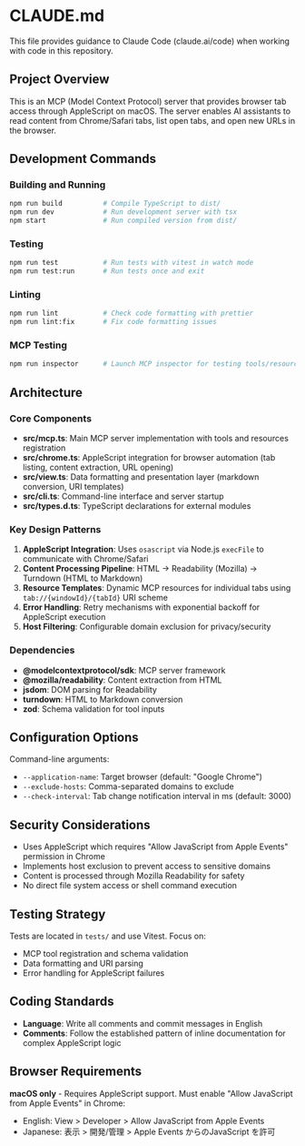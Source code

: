 # CLAUDE.md

This file provides guidance to Claude Code (claude.ai/code) when working with code in this repository.

## Project Overview

This is an MCP (Model Context Protocol) server that provides browser tab access through AppleScript on macOS. The server enables AI assistants to read content from Chrome/Safari tabs, list open tabs, and open new URLs in the browser.

## Development Commands

### Building and Running

```bash
npm run build          # Compile TypeScript to dist/
npm run dev            # Run development server with tsx
npm start              # Run compiled version from dist/
```

### Testing

```bash
npm run test           # Run tests with vitest in watch mode
npm run test:run       # Run tests once and exit
```

### Linting

```bash
npm run lint           # Check code formatting with prettier
npm run lint:fix       # Fix code formatting issues
```

### MCP Testing

```bash
npm run inspector      # Launch MCP inspector for testing tools/resources
```

## Architecture

### Core Components

- **src/mcp.ts**: Main MCP server implementation with tools and resources registration
- **src/chrome.ts**: AppleScript integration for browser automation (tab listing, content extraction, URL opening)
- **src/view.ts**: Data formatting and presentation layer (markdown conversion, URI templates)
- **src/cli.ts**: Command-line interface and server startup
- **src/types.d.ts**: TypeScript declarations for external modules

### Key Design Patterns

1. **AppleScript Integration**: Uses `osascript` via Node.js `execFile` to communicate with Chrome/Safari
2. **Content Processing Pipeline**: HTML → Readability (Mozilla) → Turndown (HTML to Markdown)
3. **Resource Templates**: Dynamic MCP resources for individual tabs using `tab://{windowId}/{tabId}` URI scheme
4. **Error Handling**: Retry mechanisms with exponential backoff for AppleScript execution
5. **Host Filtering**: Configurable domain exclusion for privacy/security

### Dependencies

- **@modelcontextprotocol/sdk**: MCP server framework
- **@mozilla/readability**: Content extraction from HTML
- **jsdom**: DOM parsing for Readability
- **turndown**: HTML to Markdown conversion
- **zod**: Schema validation for tool inputs

## Configuration Options

Command-line arguments:

- `--application-name`: Target browser (default: "Google Chrome")
- `--exclude-hosts`: Comma-separated domains to exclude
- `--check-interval`: Tab change notification interval in ms (default: 3000)

## Security Considerations

- Uses AppleScript which requires "Allow JavaScript from Apple Events" permission in Chrome
- Implements host exclusion to prevent access to sensitive domains
- Content is processed through Mozilla Readability for safety
- No direct file system access or shell command execution

## Testing Strategy

Tests are located in `tests/` and use Vitest. Focus on:

- MCP tool registration and schema validation
- Data formatting and URI parsing
- Error handling for AppleScript failures

## Coding Standards

- **Language**: Write all comments and commit messages in English
- **Comments**: Follow the established pattern of inline documentation for complex AppleScript logic

## Browser Requirements

**macOS only** - Requires AppleScript support. Must enable "Allow JavaScript from Apple Events" in Chrome:

- English: View > Developer > Allow JavaScript from Apple Events
- Japanese: 表示 > 開発/管理 > Apple Events からのJavaScript を許可
